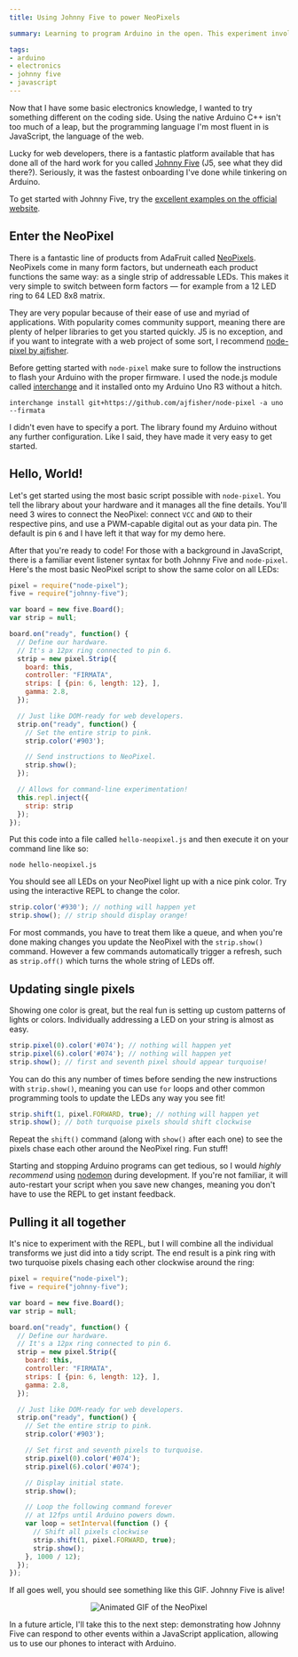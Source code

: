 ```yaml
---
title: Using Johnny Five to power NeoPixels

summary: Learning to program Arduino in the open. This experiment involved the Johnny Five platform, allowing me to power an Adafruit NeoPixel with JavaScript.

tags:
- arduino
- electronics
- johnny five
- javascript
---
```


Now that I have some basic electronics knowledge, I wanted to try something different on the coding side. Using the native Arduino C++ isn't too much of a leap, but the programming language I'm most fluent in is JavaScript, the language of the web.

Lucky for web developers, there is a fantastic platform available that has done all of the hard work for you called [Johnny Five](http://johnny-five.io) (J5, see what they did there?). Seriously, it was the fastest onboarding I've done while tinkering on Arduino.

To get started with Johnny Five, try the [excellent examples on the official website](http://johnny-five.io/examples/).

## Enter the NeoPixel

There is a fantastic line of products from AdaFruit called [NeoPixels](https://www.adafruit.com/category/168). NeoPixels come in many form factors, but underneath each product functions the same way: as a single strip of addressable LEDs. This makes it very simple to switch between form factors — for example from a 12 LED ring to 64 LED 8x8 matrix.

They are very popular because of their ease of use and myriad of applications. With popularity comes community support, meaning there are plenty of helper libraries to get you started quickly. J5 is no exception, and if you want to integrate with a web project of some sort, I recommend [node-pixel by ajfisher](https://github.com/ajfisher/node-pixel).

Before getting started with `node-pixel` make sure to follow the instructions to flash your Arduino with the proper firmware. I used the node.js module called [interchange](https://www.npmjs.com/package/nodebots-interchange) and it installed onto my Arduino Uno R3 without a hitch.

```
interchange install git+https://github.com/ajfisher/node-pixel -a uno --firmata
```

I didn't even have to specify a port. The library found my Arduino without any further configuration. Like I said, they have made it very easy to get started.

## Hello, World!

Let's get started using the most basic script possible with `node-pixel`. You tell the library about your hardware and it manages all the fine details. You'll need 3 wires to connect the NeoPixel: connect `VCC` and `GND` to their respective pins, and use a PWM-capable digital out as your data pin. The default is pin `6` and I have left it that way for my demo here.

After that you're ready to code! For those with a background in JavaScript, there is a familiar event listener syntax for both Johnny Five and `node-pixel`. Here's the most basic NeoPixel script to show the same color on all LEDs:

```js
pixel = require("node-pixel");
five = require("johnny-five");

var board = new five.Board();
var strip = null;

board.on("ready", function() {
  // Define our hardware.
  // It's a 12px ring connected to pin 6.
  strip = new pixel.Strip({
    board: this,
    controller: "FIRMATA",
    strips: [ {pin: 6, length: 12}, ],
    gamma: 2.8,
  });

  // Just like DOM-ready for web developers.
  strip.on("ready", function() {
    // Set the entire strip to pink.
    strip.color('#903');

    // Send instructions to NeoPixel.
    strip.show();
  });

  // Allows for command-line experimentation!
  this.repl.inject({
    strip: strip
  });
});
```

Put this code into a file called `hello-neopixel.js` and then execute it on your command line like so:

```
node hello-neopixel.js
```

You should see all LEDs on your NeoPixel light up with a nice pink color. Try using the interactive REPL to change the color.

```js
strip.color('#930'); // nothing will happen yet
strip.show(); // strip should display orange!
```

For most commands, you have to treat them like a queue, and when you're done making changes you update the NeoPixel with the `strip.show()` command. However a few commands automatically trigger a refresh, such as `strip.off()` which turns the whole string of LEDs off.

## Updating single pixels

Showing one color is great, but the real fun is setting up custom patterns of lights or colors. Individually addressing a LED on your string is almost as easy.

```js
strip.pixel(0).color('#074'); // nothing will happen yet
strip.pixel(6).color('#074'); // nothing will happen yet
strip.show(); // first and seventh pixel should appear turquoise!
```

You can do this any number of times before sending the new instructions with `strip.show()`, meaning you can use `for` loops and other common programming tools to update the LEDs any way you see fit!

```js
strip.shift(1, pixel.FORWARD, true); // nothing will happen yet
strip.show(); // both turquoise pixels should shift clockwise
```

Repeat the `shift()` command (along with `show()` after each one) to see the pixels chase each other around the NeoPixel ring. Fun stuff!

<aside class="warning">
<p>Starting and stopping Arduino programs can get tedious, so I would <em>highly recommend</em> using <a href="https://www.npmjs.com/package/nodemon">nodemon</a> during development. If you're not familiar, it will auto-restart your script when you save new changes, meaning you don't have to use the REPL to get instant feedback.</p>
</aside>

## Pulling it all together

It's nice to experiment with the REPL, but I will combine all the individual transforms we just did into a tidy script. The end result is a pink ring with two turquoise pixels chasing each other clockwise around the ring:

```js
pixel = require("node-pixel");
five = require("johnny-five");

var board = new five.Board();
var strip = null;

board.on("ready", function() {
  // Define our hardware.
  // It's a 12px ring connected to pin 6.
  strip = new pixel.Strip({
    board: this,
    controller: "FIRMATA",
    strips: [ {pin: 6, length: 12}, ],
    gamma: 2.8,
  });

  // Just like DOM-ready for web developers.
  strip.on("ready", function() {
    // Set the entire strip to pink.
    strip.color('#903');

    // Set first and seventh pixels to turquoise.
    strip.pixel(0).color('#074');
    strip.pixel(6).color('#074');

    // Display initial state.
    strip.show();

    // Loop the following command forever
    // at 12fps until Arduino powers down.
    var loop = setInterval(function () {
      // Shift all pixels clockwise
      strip.shift(1, pixel.FORWARD, true);
      strip.show();
    }, 1000 / 12);
  });
});
```

If all goes well, you should see something like this GIF. Johnny Five is alive!

<center><img src="{{ site.img-host }}/img/blog/neopixel-12r-chase.gif" alt="Animated GIF of the NeoPixel"></center>

In a future article, I'll take this to the next step: demonstrating how Johnny Five can respond to other events within a JavaScript application, allowing us to use our phones to interact with Arduino.
